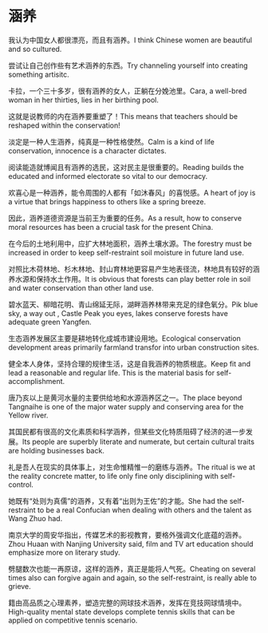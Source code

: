 # 涵养

<p><span class="chinese">我认为中国女人都很漂亮，而且有涵养。</span><span class="english">I think Chinese women are beautiful and so cultured.</span></p>

<p><span class="chinese">尝试让自己创作些有艺术涵养的东西。</span><span class="english">Try channeling yourself into creating something artisitc.</span></p>

<p><span class="chinese">卡拉，一个三十多岁，很有涵养的女人，正躺在分娩池里。</span><span class="english">Cara, a well-bred woman in her thirties, lies in her birthing pool.</span></p>

<p><span class="chinese">这就是说教师的内在涵养要重塑了！</span><span class="english">This means that teachers should be reshaped within the conservation!</span></p>

<p><span class="chinese">淡定是一种人生涵养，纯真是一种性格使然。</span><span class="english">Calm is a kind of life conservation, innocence is a character dictates.</span></p>

<p><span class="chinese">阅读能造就博闻且有涵养的选民，这对民主是很重要的。</span><span class="english">Reading builds the educated and informed electorate so vital to our democracy.</span></p>

<p><span class="chinese">欢喜心是一种涵养，能令周围的人都有「如沐春风」的喜悦感。</span><span class="english">A heart of joy is a virtue that brings happiness to others like a spring breeze.</span></p>

<p><span class="chinese">因此，涵养道德资源是当前王为重要的任务。</span><span class="english">As a result, how to conserve moral resources has been a crucial task for the present China.</span></p>

<p><span class="chinese">在今后的土地利用中，应扩大林地面积，涵养土壤水源。</span><span class="english">The forestry must be increased in order to keep self-restraint soil moisture in future land use.</span></p>

<p><span class="chinese">对照比木荷林地、杉木林地、封山育林地更容易产生地表径流，林地具有较好的涵养水源和保持水土作用。</span><span class="english">It is obvious that forests can play better role in soil and water conservation than other land use.</span></p>

<p><span class="chinese">碧水蓝天、柳暗花明、青山绵延无际，湖畔涵养林带来充足的绿色氧分。</span><span class="english">Pik blue sky, a way out , Castle Peak you eyes, lakes conserve forests have adequate green Yangfen.</span></p>

<p><span class="chinese">生态涵养发展区主要是耕地转化成城市建设用地。</span><span class="english">Ecological conservation development areas primarily farmland transfor into urban construction sites.</span></p>

<p><span class="chinese">健全本人身体，坚持合理的规律生活，这是自我涵养的物质根底。</span><span class="english">Keep fit and lead a reasonable and regular life. This is the material basis for self-accomplishment.</span></p>

<p><span class="chinese">唐乃亥以上是黄河水量的主要供给地和水源涵养区之一。</span><span class="english">The place beyond Tangnaihe is one of the major water supply and conserving area for the Yellow river.</span></p>

<p><span class="chinese">其国民都有很高的文化素质和科学涵养，但某些文化特质阻碍了经济的进一步发展。</span><span class="english">Its people are superbly literate and numerate, but certain cultural traits are holding businesses back.</span></p>

<p><span class="chinese">礼是吾人在现实的具体事上，对生命惟精惟一的磨练与涵养。</span><span class="english">The ritual is we at the reality concrete matter, to life only fine only disciplining with self-control.</span></p>

<p><span class="chinese">她既有“处则为真儒”的涵养，又有着“出则为王佐”的才能。</span><span class="english">She had the self-restraint to be a real Confucian when dealing with others and the talent as Wang Zhuo had.</span></p>

<p><span class="chinese">南京大学的周安华指出，传媒艺术的影视教育，要格外强调文化底蕴的涵养。</span><span class="english">Zhou Huaan with Nanjing University said, film and TV art education should emphasize more on literary study.</span></p>

<p><span class="chinese">劈腿数次也能一再原谅，这样的涵养，真正是能将人气死。</span><span class="english">Cheating on several times also can forgive again and again, so the self-restraint, is really able to grieve.</span></p>

<p><span class="chinese">籍由高品质之心理素养，塑造完整的网球技术涵养，发挥在竞技网球情境中。</span><span class="english">High-quality mental state develops complete tennis skills that can be applied on competitive tennis scenario.</span></p>

